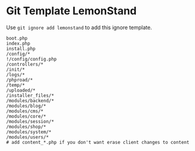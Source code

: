Git Template LemonStand
===

Use `git ignore add lemonstand` to add this ignore template.

```
boot.php
index.php
install.php
/config/*
!/config/config.php
/controllers/*
/init/*
/logs/*
/phproad/*
/temp/*
/uploaded/*
/installer_files/*
/modules/backend/*
/modules/blog/*
/modules/cms/*
/modules/core/*
/modules/session/*
/modules/shop/*
/modules/system/*
/modules/users/*
# add content_*.php if you don't want erase client changes to content
```
